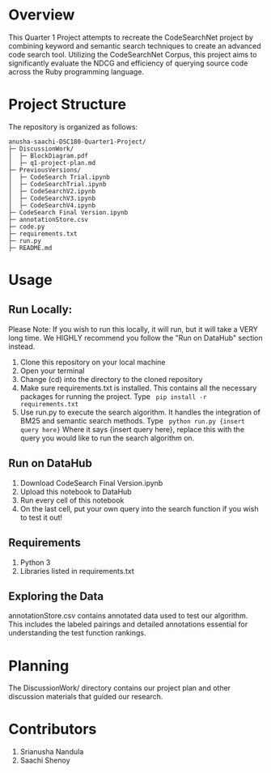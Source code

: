 # Overview 

This Quarter 1 Project attempts to recreate the CodeSearchNet project by combining keyword and semantic search techniques to create an advanced code search tool. Utilizing the CodeSearchNet Corpus, this project aims to significantly evaluate the NDCG and efficiency of querying source code across the Ruby programming language.

# Project Structure
The repository is organized as follows:
```
anusha-saachi-DSC180-Quarter1-Project/
├─ DiscussionWork/
│  ├─ BlockDiagram.pdf
│  ├─ q1-project-plan.md
├─ PreviousVersions/
│  ├─ CodeSearch Trial.ipynb
│  ├─ CodeSearchTrial.ipynb
│  ├─ CodeSearchV2.ipynb
│  ├─ CodeSearchV3.ipynb
│  ├─ CodeSearchV4.ipynb
├─ CodeSearch Final Version.ipynb
├─ annotationStore.csv
├─ code.py
├─ requirements.txt
├─ run.py
├─ README.md

```

# Usage

## Run Locally: 
Please Note: If you wish to run this locally, it will run, but it will take a VERY long time. We HIGHLY recommend you follow the "Run on DataHub" section instead.

1. Clone this repository on your local machine
2. Open your terminal
3. Change (cd) into the directory to the cloned repository
4. Make sure requirements.txt is installed. This contains all the necessary packages for running the project. Type  ``` pip install -r requirements.txt```
5. Use run.py to execute the search algorithm. It handles the integration of BM25 and semantic search methods. Type  ``` python run.py {insert query here}``` Where it says {insert query here}, replace this with the query you would like to run the search algorithm on.

## Run on DataHub
1. Download CodeSearch Final Version.ipynb
2. Upload this notebook to DataHub
3. Run every cell of this notebook
4. On the last cell, put your own query into the search function if you wish to test it out!

## Requirements
1) Python 3
2) Libraries listed in requirements.txt

## Exploring the Data
annotationStore.csv contains annotated data used to test our algorithm. This includes the labeled pairings and detailed annotations essential for understanding the test function rankings.

# Planning
The DiscussionWork/ directory contains our project plan and other discussion materials that guided our research.

# Contributors
1. Srianusha Nandula
2. Saachi Shenoy

